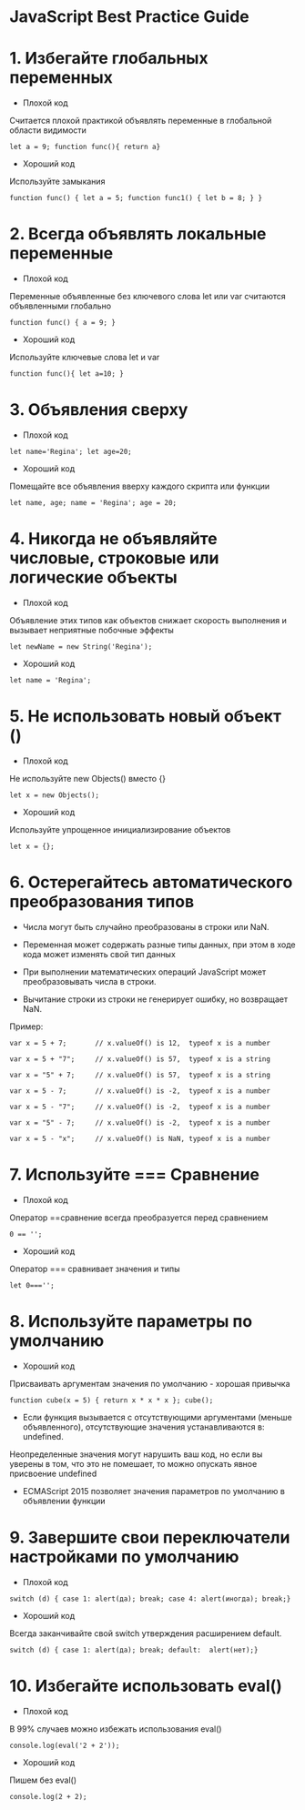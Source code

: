 # JavaScript Best Practice Guide

# 1. Избегайте глобальных переменных #

- Плохой код

Считается плохой практикой объявлять переменные в глобальной области видимости

`let a = 9;
function func(){ return a}`

- Хороший код

Используйте замыкания

`function func() {
  let a = 5;
  function func1() {
    let b = 8;
  }
}`

# 2. Всегда объявлять локальные переменные #

- Плохой код

Переменные объявленные без ключевого слова let или var считаются объявленными глобально

`function func() {
  a = 9;
}`

- Хороший код

Используйте ключевые слова let и var

`function func(){ let a=10; }`

# 3. Объявления сверху #

- Плохой код

`let name='Regina'; let age=20;`

- Хороший код

Помещайте все объявления вверху каждого скрипта или функции

`let name, age;
name = 'Regina';
age = 20;`

# 4. Никогда не объявляйте числовые, строковые или логические объекты #

- Плохой код

Объявление этих типов как объектов снижает скорость выполнения и вызывает неприятные побочные эффекты

`let newName = new String('Regina');`

- Хороший код

`let name = 'Regina';`

# 5. Не использовать новый объект () #

- Плохой код

Не используйте new Objects() вместо {}

`let x = new Objects();`

- Хороший код

Используйте упрощенное инициализирование объектов

`let x = {};`

# 6. Остерегайтесь автоматического преобразования типов #

- Числа могут быть случайно преобразованы в строки или NaN.

- Переменная может содержать разные типы данных, при этом в ходе кода может изменять свой тип данных

- При выполнении математических операций JavaScript может преобразовывать числа в строки.

- Вычитание строки из строки не генерирует ошибку, но возвращает NaN.

Пример:

`var x = 5 + 7;       // x.valueOf() is 12,  typeof x is a number`

`var x = 5 + "7";     // x.valueOf() is 57,  typeof x is a string`

`var x = "5" + 7;     // x.valueOf() is 57,  typeof x is a string`

`var x = 5 - 7;       // x.valueOf() is -2,  typeof x is a number`

`var x = 5 - "7";     // x.valueOf() is -2,  typeof x is a number`

`var x = "5" - 7;     // x.valueOf() is -2,  typeof x is a number`

`var x = 5 - "x";     // x.valueOf() is NaN, typeof x is a number`

# 7. Используйте === Сравнение #

- Плохой код

Оператор ==сравнение всегда преобразуется перед сравнением

`0 == '';`

- Хороший код

Оператор === сравнивает значения и типы

`let 0==='';`

# 8. Используйте параметры по умолчанию #

- Хороший код

Присваивать аргументам значения по умолчанию - хорошая привычка

`function cube(x = 5) {
  return x * x * x
}; cube();`

- Если функция вызывается с отсутствующими аргументами (меньше объявленного), отсутствующие значения устанавливаются в: undefined.

Неопределенные значения могут нарушить ваш код, но если вы уверены в том, что это не помешает, то можно опускать явное присвоение undefined

- ECMAScript 2015 позволяет значения параметров по умолчанию в объявлении функции

# 9. Завершите свои переключатели настройками по умолчанию #

- Плохой код

`switch (d) { case 1: alert(да); break; case 4: alert(иногда); break;}`

- Хороший код

Всегда заканчивайте свой switch утверждения расширением default.

`switch (d) { case 1: alert(да); break; default:  alert(нет);}`

# 10. Избегайте использовать eval() #

- Плохой код

В 99% случаев можно избежать использования eval()

`console.log(eval('2 + 2'));`

- Хороший код

Пишем без eval()

`console.log(2 + 2);`